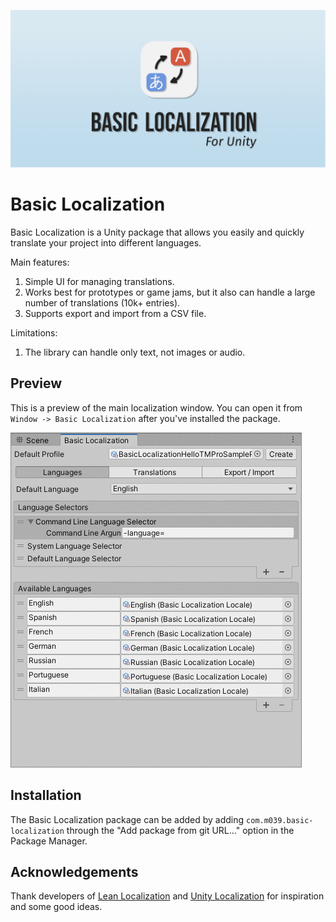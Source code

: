 ![Logo](./Documentation~/cover.png)

# Basic Localization

Basic Localization is a Unity package that allows you easily and quickly translate your project into different languages.

Main features:

1. Simple UI for managing translations.
2. Works best for prototypes or game jams, but it also can handle a large number of translations (10k+ entries).
3. Supports export and import from a CSV file.

Limitations:

1. The library can handle only text, not images or audio.

## Preview

This is a preview of the main localization window. You can open it from `Window -> Basic Localization` after you've installed the package.

![Demo](./Documentation~/profile_settings_preview.gif)

## Installation

The Basic Localization package can be added by adding `com.m039.basic-localization` through the "Add package from git URL..." option in the Package Manager.

## Acknowledgements
Thank developers of [Lean Localization](http://carloswilkes.com/Documentation/LeanLocalization) and [Unity Localization](https://docs.unity3d.com/Packages/com.unity.localization@1.0/manual/index.html) for inspiration and some good ideas.

